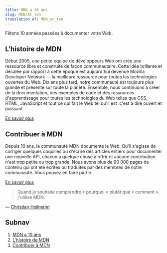 ```yaml
---
title: MDN a 10 ans
slug: MDN/At_ten
translation_of: MDN_at_ten
---
```


Fêtons 10 années passées à documenter votre Web.

## L'histoire de MDN

Début 2005, une petite equipe de développeurs Web ont crée une ressource libre et construite de façon communautaire. Cette idée brillante et décalée par rapport à cette époque est aujourd'hui devenue Mozilla Developer Network — la meilleure ressource pour toutes les technologies ouvertes du Web. Dix ans plus tard, notre communauté est toujours plus grande et présente sur toute la planète. Ensemble, nous continuons à créer de la documentation, des exemples de code et des ressources d'apprentissage pour toutes les technologies du Web telles que CSS, HTML, JavaScript et tout ce qui fait le Web tel qu'il est :c'est à dire ouvert et puissant.

[En savoir plus](/fr/docs/MDN_a_dix_ans/Histoire_MDN)

## Contribuer à MDN

Depuis 10 ans, la communauté MDN documente le Web. Qu'il s'agisse de corriger quelques coquilles ou d'écrire des articles entiers pour documenter une nouvelle API, chacun a quelque chose à offrir et aucune contribution n'est trop petite ou trop grande. Nous avons plus de 90 000 pages de contenu qui ont été écrites ou traduites par des membres de notre communauté. Vous pouvez en faire partie.

[En savoir plus](/fr/docs/MDN_a_dix_ans/Contribuer_à_MDN)

> Quand je souhaite comprendre «&nbsp;pourquoi&nbsp;» plutôt que «&nbsp;comment&nbsp;», j'utilise MDN.

— [Christian Heilmann](https://twitter.com/codepo8/status/621009648875868160)

## Subnav

1. [MDN a 10 ans](/fr/docs/MDN_a_dix_ans/)
2. [L'histoire de MDN](/fr/docs/MDN_a_dix_ans/Histoire_MDN)
3. [Contribuer à MDN](/fr/docs/MDN_at_ten/Contributing_to_MDN)

